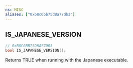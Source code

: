 ```yaml
---
ns: MISC
aliases: ["0xb8c0bb75d8a77db3"]
---
```

## IS_JAPANESE_VERSION

```c
// 0xB8C0BB75D8A77DB3
bool IS_JAPANESE_VERSION();
```

Returns TRUE when running with the Japanese executable.

